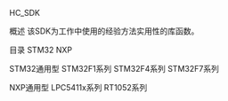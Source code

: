 HC_SDK


概述
	该SDK为工作中使用的经验方法实用性的库函数。


	
目录
	STM32
	NXP
	
	
	
	
	
STM32通用型
STM32F1系列
STM32F4系列
STM32F7系列





NXP通用型
LPC5411x系列
RT1052系列